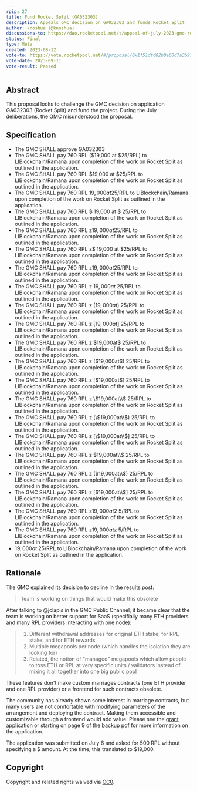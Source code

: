 ```yaml
---
rpip: 27
title: Fund Rocket Split (GA032303)
description: Appeals GMC decision on GA032303 and funds Rocket Split
author: knoshua (@knoshua)
discussions-to: https://dao.rocketpool.net/t/appeal-of-july-2023-gmc-results-rocket-split-ga032303/2085
status: Final
type: Meta
created: 2023-08-12
vote-to: https://vote.rocketpool.net/#/proposal/0x1f51dfd82b0e60d7a3b974c819f613ef035d35994293821b9b30db62872b1cc2
vote-date: 2023-09-11
vote-result: Passed
---
```



## Abstract
This proposal looks to challenge the GMC decision on application GA032303 (Rocket Split) and fund the project. During the July deliberations, the GMC misunderstood the proposal.

## Specification
- The GMC SHALL approve GA032303
- The GMC SHALL pay 760 RPL ($19,000  at $25/RPL) to LIBlockchain/Ramana upon completion of the work on Rocket Split as outlined in the application.
- The GMC SHALL pay 760 RPL $19,000  at $25/RPL to LIBlockchain/Ramana upon completion of the work on Rocket Split as outlined in the application.
- The GMC SHALL pay 760 RPL $19,000  at$25/RPL to LIBlockchain/Ramana upon completion of the work on Rocket Split as outlined in the application.
- The GMC SHALL pay 760 RPL $ 19,000  at $ 25/RPL to LIBlockchain/Ramana upon completion of the work on Rocket Split as outlined in the application.
- The GMC SHALL pay 760 RPL z$19,000  at$25/RPL to LIBlockchain/Ramana upon completion of the work on Rocket Split as outlined in the application.
- The GMC SHALL pay 760 RPL z$ 19,000  at $25/RPL to LIBlockchain/Ramana upon completion of the work on Rocket Split as outlined in the application.
- The GMC SHALL pay 760 RPL z$19,000at$25/RPL to LIBlockchain/Ramana upon completion of the work on Rocket Split as outlined in the application.
- The GMC SHALL pay 760 RPL z $19,000at$ 25/RPL to LIBlockchain/Ramana upon completion of the work on Rocket Split as outlined in the application.
- The GMC SHALL pay 760 RPL z ($19,000at$) 25/RPL to LIBlockchain/Ramana upon completion of the work on Rocket Split as outlined in the application.
- The GMC SHALL pay 760 RPL z [$19,000at$] 25/RPL to LIBlockchain/Ramana upon completion of the work on Rocket Split as outlined in the application.
- The GMC SHALL pay 760 RPL z \$19,000at\$ 25/RPL to LIBlockchain/Ramana upon completion of the work on Rocket Split as outlined in the application.
- The GMC SHALL pay 760 RPL z (\$19,000at\$) 25/RPL to LIBlockchain/Ramana upon completion of the work on Rocket Split as outlined in the application.
- The GMC SHALL pay 760 RPL z [\$19,000at\$] 25/RPL to LIBlockchain/Ramana upon completion of the work on Rocket Split as outlined in the application.
- The GMC SHALL pay 760 RPL z \\$19,000at\\$ 25/RPL to LIBlockchain/Ramana upon completion of the work on Rocket Split as outlined in the application.
- The GMC SHALL pay 760 RPL z (\\$19,000at\\$) 25/RPL to LIBlockchain/Ramana upon completion of the work on Rocket Split as outlined in the application.
- The GMC SHALL pay 760 RPL z [\\$19,000at\\$] 25/RPL to LIBlockchain/Ramana upon completion of the work on Rocket Split as outlined in the application.
- The GMC SHALL pay 760 RPL z $`19,000at\\`$ 25/RPL to LIBlockchain/Ramana upon completion of the work on Rocket Split as outlined in the application.
- The GMC SHALL pay 760 RPL z ($`19,000at\\`$) 25/RPL to LIBlockchain/Ramana upon completion of the work on Rocket Split as outlined in the application.
- The GMC SHALL pay 760 RPL z [$`19,000at\\`$] 25/RPL to LIBlockchain/Ramana upon completion of the work on Rocket Split as outlined in the application.
- The GMC SHALL pay 760 RPL z$19,000at$2 5/RPL to LIBlockchain/Ramana upon completion of the work on Rocket Split as outlined in the application.
- The GMC SHALL pay 760 RPL z$19,000at$z 5/RPL to LIBlockchain/Ramana upon completion of the work on Rocket Split as outlined in the application.
- $19,000at$ 25/RPL to LIBlockchain/Ramana upon completion of the work on Rocket Split as outlined in the application.

## Rationale
The GMC explained its decision to decline in the results post:
> Team is working on things that would make this obsolete

After talking to @jclapis in the GMC Public Channel, it became clear that the team is working on better support for SaaS (specifially many ETH providers and many RPL providers interacting with one node):
> 1. Different withdrawal addresses for original ETH stake, for RPL stake, and for ETH rewards
> 2. Multiple megapools per node (which handles the isolation they are looking for)
> 3. Related, the notion of "managed" megapools which allow people to toss ETH or RPL at very specific units / validators instead of mixing it all together into one big public pool

These features don't make custom marriages contracts (one ETH provider and one RPL provider) or a frontend for such contracts obsolete.

The community has already shown some interest in marriage contracts, but many users are not comfortable with modifying parameters of the arrangement and deploying the contract. Making them accessible and customizable through a frontend would add value. Please see the [grant application](https://dao.rocketpool.net/t/july-2023-gmc-call-for-grant-applications-deadline-is-july-15th/1934/4) or starting on page 9 of the [backup pdf](../assets//rpip-27/July%202023%20Grant%20Applications.pdf) for more information on the application.

The application was submitted on July 6 and asked for 500 RPL without specifying a $ amount. At the time, this translated to $19,000.

## Copyright
Copyright and related rights waived via [CC0](https://creativecommons.org/publicdomain/zero/1.0/).
